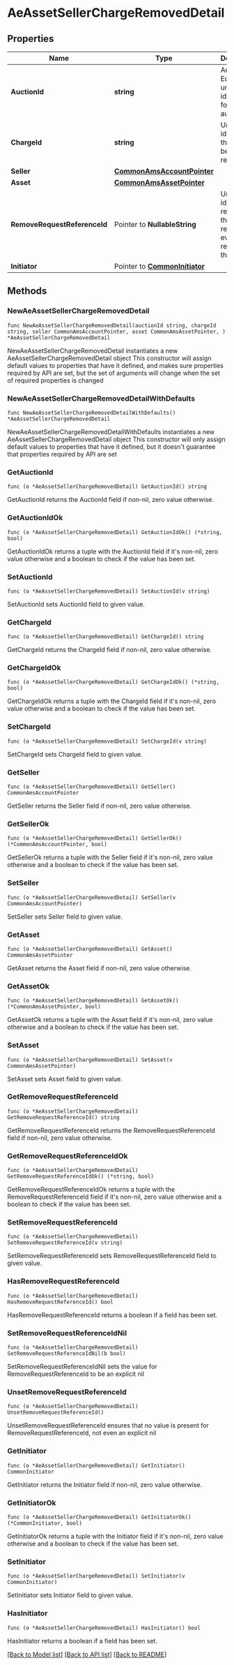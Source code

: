 # AeAssetSellerChargeRemovedDetail

## Properties

Name | Type | Description | Notes
------------ | ------------- | ------------- | -------------
**AuctionId** | **string** | Auction Edge unique identifier for an auction. | 
**ChargeId** | **string** | Unique identifier of the charge being removed. | 
**Seller** | [**CommonAmsAccountPointer**](CommonAmsAccountPointer.md) |  | 
**Asset** | [**CommonAmsAssetPointer**](CommonAmsAssetPointer.md) |  | 
**RemoveRequestReferenceId** | Pointer to **NullableString** | Unique identifier referencing the remove request event that removed the charge | [optional] 
**Initiator** | Pointer to [**CommonInitiator**](CommonInitiator.md) |  | [optional] 

## Methods

### NewAeAssetSellerChargeRemovedDetail

`func NewAeAssetSellerChargeRemovedDetail(auctionId string, chargeId string, seller CommonAmsAccountPointer, asset CommonAmsAssetPointer, ) *AeAssetSellerChargeRemovedDetail`

NewAeAssetSellerChargeRemovedDetail instantiates a new AeAssetSellerChargeRemovedDetail object
This constructor will assign default values to properties that have it defined,
and makes sure properties required by API are set, but the set of arguments
will change when the set of required properties is changed

### NewAeAssetSellerChargeRemovedDetailWithDefaults

`func NewAeAssetSellerChargeRemovedDetailWithDefaults() *AeAssetSellerChargeRemovedDetail`

NewAeAssetSellerChargeRemovedDetailWithDefaults instantiates a new AeAssetSellerChargeRemovedDetail object
This constructor will only assign default values to properties that have it defined,
but it doesn't guarantee that properties required by API are set

### GetAuctionId

`func (o *AeAssetSellerChargeRemovedDetail) GetAuctionId() string`

GetAuctionId returns the AuctionId field if non-nil, zero value otherwise.

### GetAuctionIdOk

`func (o *AeAssetSellerChargeRemovedDetail) GetAuctionIdOk() (*string, bool)`

GetAuctionIdOk returns a tuple with the AuctionId field if it's non-nil, zero value otherwise
and a boolean to check if the value has been set.

### SetAuctionId

`func (o *AeAssetSellerChargeRemovedDetail) SetAuctionId(v string)`

SetAuctionId sets AuctionId field to given value.


### GetChargeId

`func (o *AeAssetSellerChargeRemovedDetail) GetChargeId() string`

GetChargeId returns the ChargeId field if non-nil, zero value otherwise.

### GetChargeIdOk

`func (o *AeAssetSellerChargeRemovedDetail) GetChargeIdOk() (*string, bool)`

GetChargeIdOk returns a tuple with the ChargeId field if it's non-nil, zero value otherwise
and a boolean to check if the value has been set.

### SetChargeId

`func (o *AeAssetSellerChargeRemovedDetail) SetChargeId(v string)`

SetChargeId sets ChargeId field to given value.


### GetSeller

`func (o *AeAssetSellerChargeRemovedDetail) GetSeller() CommonAmsAccountPointer`

GetSeller returns the Seller field if non-nil, zero value otherwise.

### GetSellerOk

`func (o *AeAssetSellerChargeRemovedDetail) GetSellerOk() (*CommonAmsAccountPointer, bool)`

GetSellerOk returns a tuple with the Seller field if it's non-nil, zero value otherwise
and a boolean to check if the value has been set.

### SetSeller

`func (o *AeAssetSellerChargeRemovedDetail) SetSeller(v CommonAmsAccountPointer)`

SetSeller sets Seller field to given value.


### GetAsset

`func (o *AeAssetSellerChargeRemovedDetail) GetAsset() CommonAmsAssetPointer`

GetAsset returns the Asset field if non-nil, zero value otherwise.

### GetAssetOk

`func (o *AeAssetSellerChargeRemovedDetail) GetAssetOk() (*CommonAmsAssetPointer, bool)`

GetAssetOk returns a tuple with the Asset field if it's non-nil, zero value otherwise
and a boolean to check if the value has been set.

### SetAsset

`func (o *AeAssetSellerChargeRemovedDetail) SetAsset(v CommonAmsAssetPointer)`

SetAsset sets Asset field to given value.


### GetRemoveRequestReferenceId

`func (o *AeAssetSellerChargeRemovedDetail) GetRemoveRequestReferenceId() string`

GetRemoveRequestReferenceId returns the RemoveRequestReferenceId field if non-nil, zero value otherwise.

### GetRemoveRequestReferenceIdOk

`func (o *AeAssetSellerChargeRemovedDetail) GetRemoveRequestReferenceIdOk() (*string, bool)`

GetRemoveRequestReferenceIdOk returns a tuple with the RemoveRequestReferenceId field if it's non-nil, zero value otherwise
and a boolean to check if the value has been set.

### SetRemoveRequestReferenceId

`func (o *AeAssetSellerChargeRemovedDetail) SetRemoveRequestReferenceId(v string)`

SetRemoveRequestReferenceId sets RemoveRequestReferenceId field to given value.

### HasRemoveRequestReferenceId

`func (o *AeAssetSellerChargeRemovedDetail) HasRemoveRequestReferenceId() bool`

HasRemoveRequestReferenceId returns a boolean if a field has been set.

### SetRemoveRequestReferenceIdNil

`func (o *AeAssetSellerChargeRemovedDetail) SetRemoveRequestReferenceIdNil(b bool)`

 SetRemoveRequestReferenceIdNil sets the value for RemoveRequestReferenceId to be an explicit nil

### UnsetRemoveRequestReferenceId
`func (o *AeAssetSellerChargeRemovedDetail) UnsetRemoveRequestReferenceId()`

UnsetRemoveRequestReferenceId ensures that no value is present for RemoveRequestReferenceId, not even an explicit nil
### GetInitiator

`func (o *AeAssetSellerChargeRemovedDetail) GetInitiator() CommonInitiator`

GetInitiator returns the Initiator field if non-nil, zero value otherwise.

### GetInitiatorOk

`func (o *AeAssetSellerChargeRemovedDetail) GetInitiatorOk() (*CommonInitiator, bool)`

GetInitiatorOk returns a tuple with the Initiator field if it's non-nil, zero value otherwise
and a boolean to check if the value has been set.

### SetInitiator

`func (o *AeAssetSellerChargeRemovedDetail) SetInitiator(v CommonInitiator)`

SetInitiator sets Initiator field to given value.

### HasInitiator

`func (o *AeAssetSellerChargeRemovedDetail) HasInitiator() bool`

HasInitiator returns a boolean if a field has been set.


[[Back to Model list]](../README.md#documentation-for-models) [[Back to API list]](../README.md#documentation-for-api-endpoints) [[Back to README]](../README.md)


